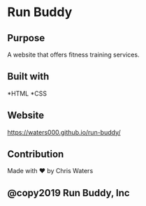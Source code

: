 # Run Buddy

## Purpose
A website that offers fitness training services.

## Built with
*HTML
*CSS

## Website
https://waters000.github.io/run-buddy/

## Contribution
Made with ❤️ by Chris Waters

## @copy2019 Run Buddy, Inc
